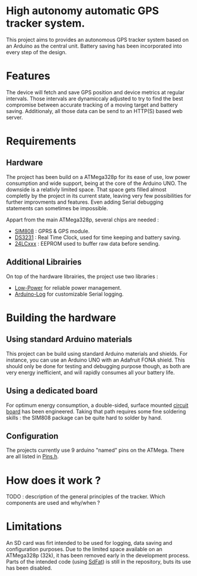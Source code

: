 # High autonomy automatic GPS tracker system.
This project aims to provides an autonomous GPS tracker system based on an Arduino as the central unit. Battery saving has been incorporated into every step of the design.

# Features
The device will fetch and save GPS position and device metrics at regular intervals. Those intervals are dynamiccaly adjusted to try to find the best compromise between accurate tracking of a moving target and battery saving.
Additionaly, all those data can be send to an HTTP(S) based web server.

# Requirements

## Hardware
The project has been build on a ATMega328p for its ease of use, low power consumption and wide support, being at the core of the Arduino UNO. The downside is a relativly limited space. That space gets filled almost completly by the project in its current state, leaving very few possibilities for further improvments and features. Even adding Serial debugging statements can sometimes be impossible.

Appart from the main ATMega328p, several chips are needed :
* [SIM808](https://simcom.ee/documents/?dir=SIM808) : GPRS & GPS module.
* [DS3231](https://www.maximintegrated.com/en/products/digital/real-time-clocks/DS3231.html) : Real Time Clock, used for time keeping and battery saving.
* [24LCxxx](https://www.microchip.com/wwwproducts/en/en010828) : EEPROM used to buffer raw data before sending.

## Additional Librairies
On top of the hardware librairies, the project use two libraries :
 * [Low-Power](https://github.com/rocketscream/Low-Power) for reliable power management.
 * [Arduino-Log](https://github.com/thijse/Arduino-Log/) for customizable Serial logging.

# Building the hardware

## Using standard Arduino materials
This project can be build using standard Arduino materials and shields. For instance, you can use an Arduino UNO with an Adafruit FONA shield.
This should only be done for testing and debugging purpose though, as both are very energy inefficient, and will rapidly consumes all your battery life.

## Using a dedicated board
For optimum energy consumption, a double-sided, surface mounted [circuit board]() has been engineered. Taking that path requires some fine soldering skills : the SIM808 package can be quite hard to solder by hand.

## Configuration

The projects currently use 9 arduino "named" pins on the ATMega. There are all listed in [Pins.h](/src/Pins.h).

# How does it work ?
TODO : description of the general principles of the tracker. Which components are used and why/when ?

# Limitations
An SD card was firt intended to be used for logging, data saving and configuration purposes. Due to the limited space available on an ATMega328p (32k), it has been removed early in the development process. Parts of the intended code (using [SdFat](https://github.com/greiman/SdFat)) is still in the repository, buts its use has been disabled.